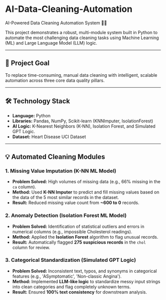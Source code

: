 # AI-Data-Cleaning-Automation
AI-Powered Data Cleaning Automation System 🤖✨

This project demonstrates a robust, multi-module system built in Python to automate the most challenging data cleaning tasks using Machine Learning (ML) and Large Language Model (LLM) logic.

****

## 🎯 Project Goal

To replace time-consuming, manual data cleaning with intelligent, scalable automation across three core data quality pillars.

---

## 🛠️ Technology Stack

* **Language:** Python
* **Libraries:** Pandas, NumPy, Scikit-learn (KNNImputer, IsolationForest)
* **AI Logic:** K-Nearest Neighbors (K-NN), Isolation Forest, and Simulated GPT Logic.
* **Dataset:** Heart Disease UCI Dataset

---

## 💡 Automated Cleaning Modules

### 1. Missing Value Imputation (K-NN ML Model)
* **Problem Solved:** High volumes of missing data (e.g., 66% missing in the `ca` column).
* **Method:** Used **K-NN Imputer** to predict and fill missing values based on the data of the 5 most similar records in the dataset.
* **Result:** Reduced missing value count from **~600 to 0** records.

### 2. Anomaly Detection (Isolation Forest ML Model)
* **Problem Solved:** Identification of statistical outliers and errors in numerical columns (e.g., impossible Cholesterol readings).
* **Method:** Applied the **Isolation Forest** algorithm to flag unusual records.
* **Result:** Automatically flagged **275 suspicious records** in the `chol` column for review.

### 3. Categorical Standardization (Simulated GPT Logic)
* **Problem Solved:** Inconsistent text, typos, and synonyms in categorical features (e.g., 'ASymptomatic', 'Non-classic Angina').
* **Method:** Implemented **LLM-like logic** to standardize messy input strings into clean categories and flag completely unknown terms.
* **Result:** Ensured **100% text consistency** for downstream analysis.
